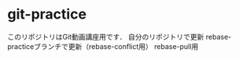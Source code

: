 # git-practice
このリポジトリはGit動画講座用です．
自分のリポジトリで更新
rebase-practiceブランチで更新（rebase-conflict用）
rebase-pull用
